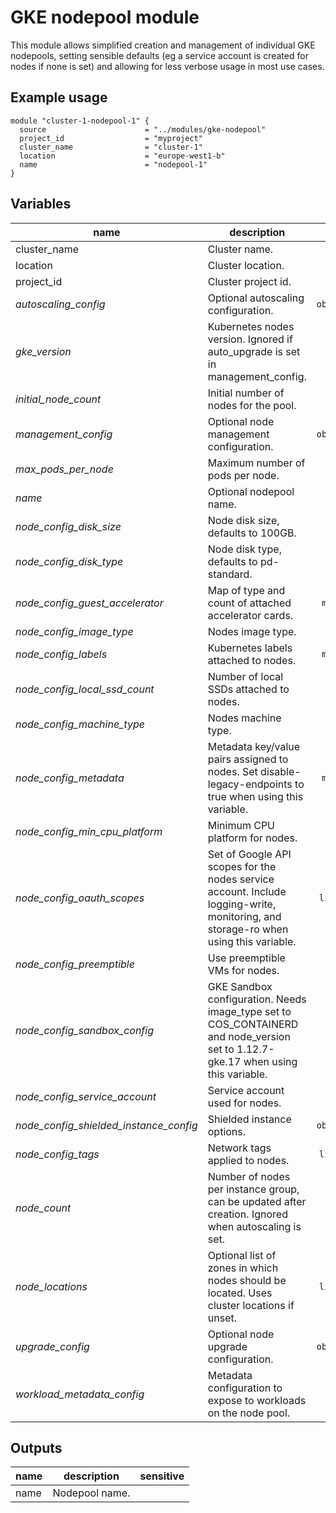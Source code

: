 # GKE nodepool module

This module allows simplified creation and management of individual GKE nodepools, setting sensible defaults (eg a service account is created for nodes if none is set) and allowing for less verbose usage in most use cases.

## Example usage

```hcl
module "cluster-1-nodepool-1" {
  source                      = "../modules/gke-nodepool"
  project_id                  = "myproject"
  cluster_name                = "cluster-1"
  location                    = "europe-west1-b"
  name                        = "nodepool-1"
}
```

<!-- BEGIN TFDOC -->
## Variables

| name | description | type | required | default |
|---|---|:---: |:---:|:---:|
| cluster_name | Cluster name. | <code title="">string</code> | ✓ |  |
| location | Cluster location. | <code title="">string</code> | ✓ |  |
| project_id | Cluster project id. | <code title="">string</code> | ✓ |  |
| *autoscaling_config* | Optional autoscaling configuration. | <code title="object&#40;&#123;&#10;min_node_count &#61; number&#10;max_node_count &#61; number&#10;&#125;&#41;">object({...})</code> |  | <code title="">null</code> |
| *gke_version* | Kubernetes nodes version. Ignored if auto_upgrade is set in management_config. | <code title="">string</code> |  | <code title="">null</code> |
| *initial_node_count* | Initial number of nodes for the pool. | <code title="">number</code> |  | <code title="">1</code> |
| *management_config* | Optional node management configuration. | <code title="object&#40;&#123;&#10;auto_repair  &#61; bool&#10;auto_upgrade &#61; bool&#10;&#125;&#41;">object({...})</code> |  | <code title="">null</code> |
| *max_pods_per_node* | Maximum number of pods per node. | <code title="">number</code> |  | <code title="">null</code> |
| *name* | Optional nodepool name. | <code title="">string</code> |  | <code title="">null</code> |
| *node_config_disk_size* | Node disk size, defaults to 100GB. | <code title="">number</code> |  | <code title="">100</code> |
| *node_config_disk_type* | Node disk type, defaults to pd-standard. | <code title="">string</code> |  | <code title="">pd-standard</code> |
| *node_config_guest_accelerator* | Map of type and count of attached accelerator cards. | <code title="map&#40;number&#41;">map(number)</code> |  | <code title="">{}</code> |
| *node_config_image_type* | Nodes image type. | <code title="">string</code> |  | <code title="">null</code> |
| *node_config_labels* | Kubernetes labels attached to nodes. | <code title="map&#40;string&#41;">map(string)</code> |  | <code title="">{}</code> |
| *node_config_local_ssd_count* | Number of local SSDs attached to nodes. | <code title="">number</code> |  | <code title="">0</code> |
| *node_config_machine_type* | Nodes machine type. | <code title="">string</code> |  | <code title="">n1-standard-1</code> |
| *node_config_metadata* | Metadata key/value pairs assigned to nodes. Set disable-legacy-endpoints to true when using this variable. | <code title="map&#40;string&#41;">map(string)</code> |  | <code title="">null</code> |
| *node_config_min_cpu_platform* | Minimum CPU platform for nodes. | <code title="">string</code> |  | <code title="">null</code> |
| *node_config_oauth_scopes* | Set of Google API scopes for the nodes service account. Include logging-write, monitoring, and storage-ro when using this variable. | <code title="list&#40;string&#41;">list(string)</code> |  | <code title="">["logging-write", "monitoring", "monitoring-write", "storage-ro"]</code> |
| *node_config_preemptible* | Use preemptible VMs for nodes. | <code title="">bool</code> |  | <code title="">null</code> |
| *node_config_sandbox_config* | GKE Sandbox configuration. Needs image_type set to COS_CONTAINERD and node_version set to 1.12.7-gke.17 when using this variable. | <code title="">string</code> |  | <code title="">null</code> |
| *node_config_service_account* | Service account used for nodes. | <code title="">string</code> |  | <code title="">null</code> |
| *node_config_shielded_instance_config* | Shielded instance options. | <code title="object&#40;&#123;&#10;enable_secure_boot          &#61; bool&#10;enable_integrity_monitoring &#61; bool&#10;&#125;&#41;">object({...})</code> |  | <code title="">null</code> |
| *node_config_tags* | Network tags applied to nodes. | <code title="list&#40;string&#41;">list(string)</code> |  | <code title="">null</code> |
| *node_count* | Number of nodes per instance group, can be updated after creation. Ignored when autoscaling is set. | <code title="">number</code> |  | <code title="">null</code> |
| *node_locations* | Optional list of zones in which nodes should be located. Uses cluster locations if unset. | <code title="list&#40;string&#41;">list(string)</code> |  | <code title="">null</code> |
| *upgrade_config* | Optional node upgrade configuration. | <code title="object&#40;&#123;&#10;max_surge       &#61; number&#10;max_unavailable &#61; number&#10;&#125;&#41;">object({...})</code> |  | <code title="">null</code> |
| *workload_metadata_config* | Metadata configuration to expose to workloads on the node pool. | <code title="">string</code> |  | <code title="">GKE_METADATA_SERVER</code> |

## Outputs

| name | description | sensitive |
|---|---|:---:|
| name | Nodepool name. |  |
<!-- END TFDOC -->
